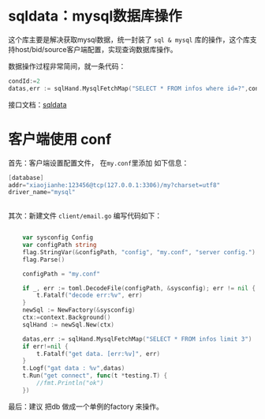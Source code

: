 # sqldata：mysql数据库操作  #

这个库主要是解决获取mysql数据，统一封装了 `sql & mysql` 库的操作，这个库支持host/bid/source客户端配置，实现查询数据库操作。
  
数据操作过程非常简间，就一条代码：

```go
condId:=2
datas,err := sqlHand.MysqlFetchMap("SELECT * FROM infos where id=?",condId)
```


接口文档：[sqldata]()
  

# 客户端使用 conf  #

 首先：客户端设置配置文件， 在`my.conf`里添加 如下信息：
 
```go 
[database]
addr="xiaojianhe:123456@tcp(127.0.0.1:3306)/my?charset=utf8"
driver_name="mysql"
    
```


 其次：新建文件 `client/email.go` 编写代码如下：

```go

	var sysconfig Config
	var configPath string
	flag.StringVar(&configPath, "config", "my.conf", "server config.")
	flag.Parse()

	configPath = "my.conf"

	if _, err := toml.DecodeFile(configPath, &sysconfig); err != nil {
		t.Fatalf("decode err:%v", err)
	}
	newSql := NewFactory(&sysconfig)
	ctx:=context.Background()
	sqlHand := newSql.New(ctx)

	datas,err := sqlHand.MysqlFetchMap("SELECT * FROM infos limit 3")
	if err!=nil {
		t.Fatalf("get data. [err:%v]", err)
	}
	t.Logf("gat data : %v",datas)
	t.Run("get connect", func(t *testing.T) {
		//fmt.Println("ok")
	})

```

 最后：建议 把db 做成一个单例的factory 来操作。
 
 